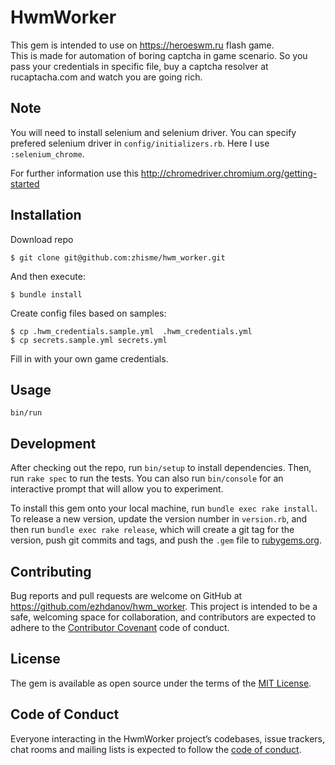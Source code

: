 # HwmWorker

This gem is intended to use on https://heroeswm.ru flash game. <br>
This is made for automation of boring captcha in game scenario.
So you pass your credentials in specific file, buy a captcha resolver at rucaptacha.com and watch you are going rich.

## Note

You will need to install selenium and selenium driver.
You can specify prefered selenium driver in `config/initializers.rb`. Here I use `:selenium_chrome`.

For further information use this http://chromedriver.chromium.org/getting-started

## Installation

Download repo

    $ git clone git@github.com:zhisme/hwm_worker.git

And then execute:

    $ bundle install

Create config files based on samples:

    $ cp .hwm_credentials.sample.yml  .hwm_credentials.yml
    $ cp secrets.sample.yml secrets.yml

Fill in with your own game credentials.

## Usage

`bin/run`

## Development

After checking out the repo, run `bin/setup` to install dependencies. Then, run `rake spec` to run the tests. You can also run `bin/console` for an interactive prompt that will allow you to experiment.

To install this gem onto your local machine, run `bundle exec rake install`. To release a new version, update the version number in `version.rb`, and then run `bundle exec rake release`, which will create a git tag for the version, push git commits and tags, and push the `.gem` file to [rubygems.org](https://rubygems.org).

## Contributing

Bug reports and pull requests are welcome on GitHub at https://github.com/ezhdanov/hwm_worker. This project is intended to be a safe, welcoming space for collaboration, and contributors are expected to adhere to the [Contributor Covenant](http://contributor-covenant.org) code of conduct.

## License

The gem is available as open source under the terms of the [MIT License](https://opensource.org/licenses/MIT).

## Code of Conduct

Everyone interacting in the HwmWorker project’s codebases, issue trackers, chat rooms and mailing lists is expected to follow the [code of conduct](https://github.com/ezhdanov/hwm_worker/blob/master/CODE_OF_CONDUCT.md).
